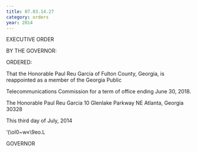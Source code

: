 ```yaml
---
title: 07.03.14.27
category: orders
year: 2014
---
```

 

EXECUTIVE ORDER

BY THE GOVERNOR:

ORDERED:

That the Honorable Paul Reu Garcia of Fulton County, Georgia, is
reappointed as a member of the Georgia Public

Telecommunications Commission for a term of office ending June
30, 2018.

The Honorable Paul Reu Garcia
10 Glenlake Parkway NE
Atlanta, Georgia 30328

This third day of July, 2014

‘(\oI0~w«\9eo.L

GOVERNOR

